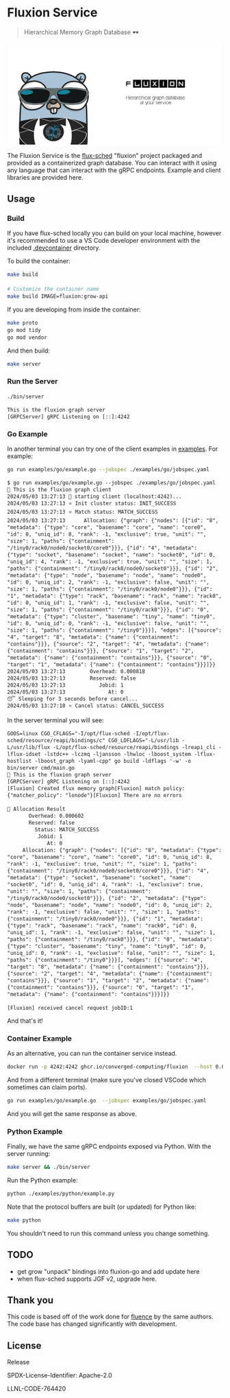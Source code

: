 # Fluxion Service

> Hierarchical Memory Graph Database 🕶️

![img/fluxion-banner.jpg](img/fluxion-banner.jpg)

The Fluxion Service is the [flux-sched](https://github.com/flux-framework/flux-sched) "fluxion" project packaged and provided as a containerized graph database. You can interact with it using any language that can interact with the gRPC endpoints. Example and client libraries are provided here.


## Usage

### Build

If you have flux-sched locally you can build on your local machine, however it's recommended to use a VS Code developer environment with the included [.devcontainer](.devcontainer) directory.

To build the container:

```bash
make build

# Customize the container name
make build IMAGE=fluxion:grow-api
```

If you are developing from inside the container:

```bash
make proto
go mod tidy
go mod vendor
```

And then build:

```bash
make server
```

### Run the Server

```bash
./bin/server
```
```console
This is the fluxion graph server
[GRPCServer] gRPC Listening on [::]:4242
```

### Go Example

In another terminal you can try one of the client examples in [examples](examples). For example:

```bash
go run examples/go/example.go --jobspec ./examples/go/jobspec.yaml
```
```console
$ go run examples/go/example.go --jobspec ./examples/go/jobspec.yaml
🦩️ This is the fluxion graph client
2024/05/03 13:27:13 🦩️ starting client (localhost:4242)...
2024/05/03 13:27:13 ⭐️ Init cluster status: INIT_SUCCESS
2024/05/03 13:27:13 ⭐️ Match status: MATCH_SUCCESS
2024/05/03 13:27:13      Allocation: {"graph": {"nodes": [{"id": "8", "metadata": {"type": "core", "basename": "core", "name": "core0", "id": 0, "uniq_id": 8, "rank": -1, "exclusive": true, "unit": "", "size": 1, "paths": {"containment": "/tiny0/rack0/node0/socket0/core0"}}}, {"id": "4", "metadata": {"type": "socket", "basename": "socket", "name": "socket0", "id": 0, "uniq_id": 4, "rank": -1, "exclusive": true, "unit": "", "size": 1, "paths": {"containment": "/tiny0/rack0/node0/socket0"}}}, {"id": "2", "metadata": {"type": "node", "basename": "node", "name": "node0", "id": 0, "uniq_id": 2, "rank": -1, "exclusive": false, "unit": "", "size": 1, "paths": {"containment": "/tiny0/rack0/node0"}}}, {"id": "1", "metadata": {"type": "rack", "basename": "rack", "name": "rack0", "id": 0, "uniq_id": 1, "rank": -1, "exclusive": false, "unit": "", "size": 1, "paths": {"containment": "/tiny0/rack0"}}}, {"id": "0", "metadata": {"type": "cluster", "basename": "tiny", "name": "tiny0", "id": 0, "uniq_id": 0, "rank": -1, "exclusive": false, "unit": "", "size": 1, "paths": {"containment": "/tiny0"}}}], "edges": [{"source": "4", "target": "8", "metadata": {"name": {"containment": "contains"}}}, {"source": "2", "target": "4", "metadata": {"name": {"containment": "contains"}}}, {"source": "1", "target": "2", "metadata": {"name": {"containment": "contains"}}}, {"source": "0", "target": "1", "metadata": {"name": {"containment": "contains"}}}]}}
2024/05/03 13:27:13        Overhead: 0.000818
2024/05/03 13:27:13        Reserved: false
2024/05/03 13:27:13           Jobid: 1
2024/05/03 13:27:13              At: 0
😴️ Sleeping for 3 seconds before cancel...
2024/05/03 13:27:18 ⭐️ Cancel status: CANCEL_SUCCESS
```

In the server terminal you will see:

```console
GOOS=linux CGO_CFLAGS="-I/opt/flux-sched -I/opt/flux-sched/resource/reapi/bindings/c" CGO_LDFLAGS="-L/usr/lib -L/usr/lib/flux -L/opt/flux-sched/resource/reapi/bindings -lreapi_cli -lflux-idset -lstdc++ -lczmq -ljansson -lhwloc -lboost_system -lflux-hostlist -lboost_graph -lyaml-cpp" go build -ldflags '-w' -o bin/server cmd/main.go
🦩️ This is the fluxion graph server
[GRPCServer] gRPC Listening on [::]:4242
[Fluxion] Created flux memory graph[Fluxion] match policy: {"matcher_policy": "lonode"}[Fluxion] There are no errors

💼️ Allocation Result
       Overhead: 0.000602
       Reserved: false
         Status: MATCH_SUCCESS
          Jobid: 1
             At: 0
     Allocation: {"graph": {"nodes": [{"id": "8", "metadata": {"type": "core", "basename": "core", "name": "core0", "id": 0, "uniq_id": 8, "rank": -1, "exclusive": true, "unit": "", "size": 1, "paths": {"containment": "/tiny0/rack0/node0/socket0/core0"}}}, {"id": "4", "metadata": {"type": "socket", "basename": "socket", "name": "socket0", "id": 0, "uniq_id": 4, "rank": -1, "exclusive": true, "unit": "", "size": 1, "paths": {"containment": "/tiny0/rack0/node0/socket0"}}}, {"id": "2", "metadata": {"type": "node", "basename": "node", "name": "node0", "id": 0, "uniq_id": 2, "rank": -1, "exclusive": false, "unit": "", "size": 1, "paths": {"containment": "/tiny0/rack0/node0"}}}, {"id": "1", "metadata": {"type": "rack", "basename": "rack", "name": "rack0", "id": 0, "uniq_id": 1, "rank": -1, "exclusive": false, "unit": "", "size": 1, "paths": {"containment": "/tiny0/rack0"}}}, {"id": "0", "metadata": {"type": "cluster", "basename": "tiny", "name": "tiny0", "id": 0, "uniq_id": 0, "rank": -1, "exclusive": false, "unit": "", "size": 1, "paths": {"containment": "/tiny0"}}}], "edges": [{"source": "4", "target": "8", "metadata": {"name": {"containment": "contains"}}}, {"source": "2", "target": "4", "metadata": {"name": {"containment": "contains"}}}, {"source": "1", "target": "2", "metadata": {"name": {"containment": "contains"}}}, {"source": "0", "target": "1", "metadata": {"name": {"containment": "contains"}}}]}}

[Fluxion] received cancel request jobID:1
```

And that's it!

### Container Example

As an alternative, you can run the container service instead.

```bash
docker run -p 4242:4242 ghcr.io/converged-computing/fluxion  --host 0.0.0.0
```

And from a different terminal (make sure you've closed VSCode which sometimes can claim ports).

```bash
go run examples/go/example.go  --jobspec examples/go/jobspec.yaml
```

And you will get the same response as above.

### Python Example

Finally, we have the same gRPC endpoints exposed via Python. With the server running:

```bash
make server && ./bin/server
```

Run the Python example:

```bash
python ./examples/python/example.py
```

Note that the protocol buffers are built (or updated) for Python like:

```bash
make python
```

You shouldn't need to run this command unless you change something.

## TODO

- get grow "unpack" bindings into fluxion-go and add update here
- when flux-sched supports JGF v2, upgrade here.

## Thank you

This code is based off of the work done for [fluence](https://github.com/flux-framework/flux-k8s) by the same authors.
The code base has changed significantly with development.

## License

Release

SPDX-License-Identifier: Apache-2.0

LLNL-CODE-764420
